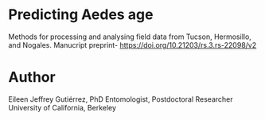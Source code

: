 # Predicting Aedes age

 Methods for processing and analysing field data from Tucson, Hermosillo, and Nogales. 
 Manucript preprint- https://doi.org/10.21203/rs.3.rs-22098/v2 


# Author

Eileen Jeffrey Gutiérrez, PhD
Entomologist, Postdoctoral Researcher
University of California, Berkeley
